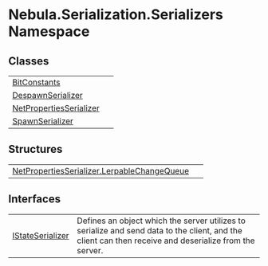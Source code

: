 # Nebula.Serialization.Serializers Namespace






## Classes
<table>
<tr>
<td><a href="T_Nebula_Serialization_Serializers_BitConstants">BitConstants</a></td>
<td> </td></tr>
<tr>
<td><a href="T_Nebula_Serialization_Serializers_DespawnSerializer">DespawnSerializer</a></td>
<td> </td></tr>
<tr>
<td><a href="T_Nebula_Serialization_Serializers_NetPropertiesSerializer">NetPropertiesSerializer</a></td>
<td> </td></tr>
<tr>
<td><a href="T_Nebula_Serialization_Serializers_SpawnSerializer">SpawnSerializer</a></td>
<td> </td></tr>
</table>

## Structures
<table>
<tr>
<td><a href="T_Nebula_Serialization_Serializers_NetPropertiesSerializer_LerpableChangeQueue">NetPropertiesSerializer.LerpableChangeQueue</a></td>
<td> </td></tr>
</table>

## Interfaces
<table>
<tr>
<td><a href="T_Nebula_Serialization_Serializers_IStateSerializer">IStateSerializer</a></td>
<td>Defines an object which the server utilizes to serialize and send data to the client, and the client can then receive and deserialize from the server.</td></tr>
</table>